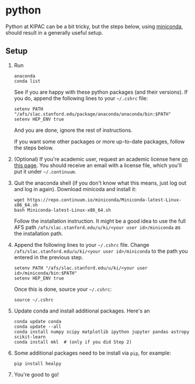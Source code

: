 python
======

Python at KIPAC can be a bit tricky, but the steps below, using [miniconda](http://conda.pydata.org/miniconda.html), should result in a generally useful setup. 


## Setup

1. Run
    
    ```
    anaconda
    conda list
    ```
    
   See if you are happy with these python packages (and their versions). If you do, append the following lines to your `~/.cshrc` file:
    
    ```
    setenv PATH "/afs/slac.stanford.edu/package/anaconda/anaconda/bin:$PATH"
    setenv HEP_ENV true
    ```
    
   And you are done, ignore the rest of instructions. 
   
   If you want some other packages or more up-to-date packages, follow the steps below.

1. (Optional) If you're academic user, request an academic license here [on this page](https://store.continuum.io/cshop/academicanaconda). 
   You should receive an email with a license file, which you'll put it under `~/.continuum`.
   
2. Quit the anaconda shell (if you don't know what this means, just log out and log in again). 
   Download minicoda and install it:
    
   ``` 
   wget https://repo.continuum.io/miniconda/Miniconda-latest-Linux-x86_64.sh
   bash Miniconda-latest-Linux-x86_64.sh
   ```
    
   Follow the installation instruction. It might be a good idea to use the full AFS path `/afs/slac.stanford.edu/u/ki/<your user id>/miniconda` as the installation path.  
   
3. Append the following lines to your `~/.cshrc` file. Change `/afs/slac.stanford.edu/u/ki/<your user id>/miniconda` to the path you entered in the previous step.
    
    ```
    setenv PATH "/afs/slac.stanford.edu/u/ki/<your user id>/miniconda/bin:$PATH"
    setenv HEP_ENV true
    ```
    
   Once this is done, source your `~/.cshrc`:
    
   ```
   source ~/.cshrc
   ```
   
4. Update conda and install additional packages. Here's an 
    
   ```
   conda update conda
   conda update --all
   conda install numpy scipy matplotlib ipython jupyter pandas astropy scikit-learn
   conda install mkl  # (only if you did Step 2)
   ```
   
5. Some additional packages need to be install via `pip`, for example:
    
   ```
   pip install healpy
   ```
   
6. You're good to go!
